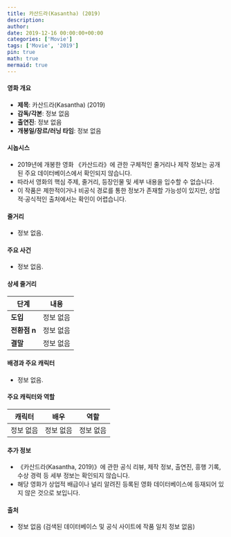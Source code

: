 ```yaml
---
title: 카산드라(Kasantha) (2019)
description: 
author: 
date: 2019-12-16 00:00:00+00:00
categories: ['Movie']
tags: ['Movie', '2019']
pin: true
math: true
mermaid: true
---
```

#### 영화 개요

- **제목**: 카산드라(Kasantha) (2019)  
- **감독/각본**: 정보 없음  
- **출연진**: 정보 없음  
- **개봉일/장르/러닝 타임**: 정보 없음  

#### 시놉시스

- 2019년에 개봉한 영화 《카산드라》에 관한 구체적인 줄거리나 제작 정보는 공개된 주요 데이터베이스에서 확인되지 않습니다.  
- 따라서 영화의 핵심 주제, 줄거리, 등장인물 및 세부 내용을 입수할 수 없습니다.  
- 이 작품은 제한적이거나 비공식 경로를 통한 정보가 존재할 가능성이 있지만, 상업적·공식적인 출처에서는 확인이 어렵습니다.

#### 줄거리

- 정보 없음.

#### 주요 사건

- 정보 없음.

#### 상세 줄거리

| **단계** | **내용** |
|----------|----------|
| **도입** | 정보 없음 |
| **전환점 n** | 정보 없음 |
| **결말** | 정보 없음 |

#### 배경과 주요 캐릭터

- 정보 없음.

#### 주요 캐릭터와 역할

| **캐릭터** | **배우** | **역할** |
|------------|----------|----------|
| 정보 없음 | 정보 없음 | 정보 없음 |

#### 추가 정보

- 《카산드라(Kasantha, 2019)》에 관한 공식 리뷰, 제작 정보, 출연진, 흥행 기록, 수상 경력 등 세부 정보는 확인되지 않습니다.  
- 해당 영화가 상업적 배급이나 널리 알려진 등록된 영화 데이터베이스에 등재되어 있지 않은 것으로 보입니다.

#### 출처

- 정보 없음 (검색된 데이터베이스 및 공식 사이트에 작품 일치 정보 없음)
